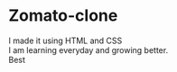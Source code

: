 # Zomato-clone
I made it using HTML and CSS
</br>
I am learning everyday and growing better.
</br>
Best